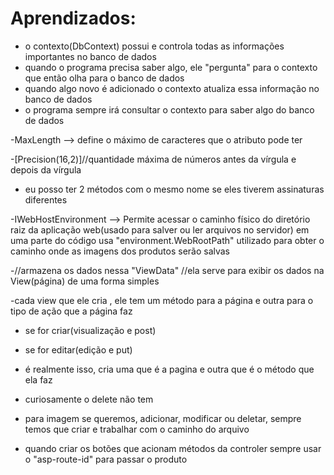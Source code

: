 # Aprendizados:

- o contexto(DbContext) possui e controla todas as informações importantes no banco de dados
- quando o programa precisa saber algo, ele "pergunta" para o contexto que então olha para o banco de dados
- quando algo novo é adicionado o contexto atualiza essa informação no banco de dados
- o programa sempre irá consultar o contexto para saber algo do banco de dados

-MaxLength --> define o máximo de caracteres que o atributo pode ter

-[Precision(16,2)]//quantidade máxima de números antes da vírgula e depois da vírgula

- eu posso ter 2 métodos com o mesmo nome se eles tiverem assinaturas diferentes

-IWebHostEnvironment --> Permite acessar o caminho físico do diretório raiz da aplicação web(usado para salver ou ler arquivos no servidor)
			 em uma parte do código usa "environment.WebRootPath" utilizado para obter o caminho onde as imagens
			 dos produtos serão salvas


-//armazena os dados nessa "ViewData"
 //ela serve para exibir os dados na View(página) de uma forma simples	


-cada view que ele cria , ele tem um método para a página e outra para o tipo de ação que a página faz
- se for criar(visualização e post)
- se for editar(edição e put)
- é realmente isso, cria uma que é a pagina e outra que é o método que ela faz
- curiosamente o delete não tem

- para imagem se queremos, adicionar, modificar ou deletar, sempre temos que criar e trabalhar com o caminho do arquivo

- quando criar os botões que acionam métodos da controler sempre usar o "asp-route-id" para passar o produto
